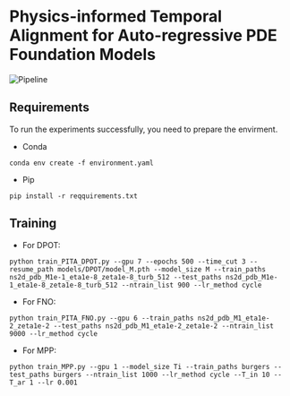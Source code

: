 # Physics-informed Temporal Alignment for Auto-regressive PDE Foundation Models
![Pipeline](fig/pipeline.png)

## Requirements
To run the experiments successfully, you need to prepare the envirment.
- Conda
```
conda env create -f environment.yaml
```
- Pip
```
pip install -r reqquirements.txt
```

## Training
- For DPOT:
```
python train_PITA_DPOT.py --gpu 7 --epochs 500 --time_cut 3 --resume_path models/DPOT/model_M.pth --model_size M --train_paths ns2d_pdb_M1e-1_eta1e-8_zeta1e-8_turb_512 --test_paths ns2d_pdb_M1e-1_eta1e-8_zeta1e-8_turb_512 --ntrain_list 900 --lr_method cycle 
```
- For FNO:
```
python train_PITA_FNO.py --gpu 6 --train_paths ns2d_pdb_M1_eta1e-2_zeta1e-2 --test_paths ns2d_pdb_M1_eta1e-2_zeta1e-2 --ntrain_list 9000 --lr_method cycle 
```

- For MPP:

```
python train_MPP.py --gpu 1 --model_size Ti --train_paths burgers --test_paths burgers --ntrain_list 1000 --lr_method cycle --T_in 10 --T_ar 1 --lr 0.001
```

